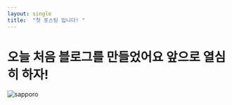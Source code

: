 ```yaml
---
layout: single
title:  "첫 포스팅 입니다! "
---
```


# 오늘 처음 블로그를 만들었어요 앞으로 열심히 하자! 

![sapporo](https://wlghkscq.github.io/images/2022-11-18-first/sapporo.jpg)
